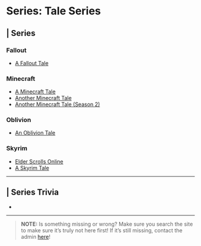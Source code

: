 # Series: Tale Series

## | Series

### Fallout
- [A Fallout Tale](./6.Series/Tale_Series/Fallout_Tale.md)

### Minecraft
- [A Minecraft Tale](./6.Series/Tale_Series/Minecraft_Tale.md)
- [Another Minecraft Tale](./6.Series/Tale_Series/Another_Minecraft_Tale.md)
- [Another Minecraft Tale \(Season 2)](./6.Series/Tale_Series/Another_Minecraft_Tale_S2.md)

### Oblivion
- [An Oblivion Tale](./6.Series/Tale_Series/Oblivion_Tale.md)

### Skyrim
- [Elder Scrolls Online](./6.Series/Tale_Series/Elder_Scrolls_Online.md)
- [A Skyrim Tale](./6.Series/Tale_Series/Skyrim_Tale.md)

----

## | Series Trivia
- 

----
 
> **NOTE:** Is something missing or wrong? Make sure you search the site to make sure it’s truly not here first! If it’s still missing, contact the admin [here](../chapter_2.html)!